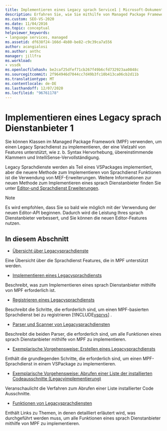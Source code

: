 ```yaml
---
title: Implementieren eines Legacy sprach Service1 | Microsoft-Dokumentation
description: Erfahren Sie, wie Sie mithilfe von Managed Package Framework (MPF) einen Legacy Sprachdienst implementieren, der erweiterte Sprachdienst Features unterstützt. Teil 1 von 2.
ms.custom: SEO-VS-2020
ms.date: 11/04/2016
ms.topic: conceptual
helpviewer_keywords:
- language services, managed
ms.assetid: df638f24-166d-4b80-be82-c9c39ca7a556
author: acangialosi
ms.author: anthc
manager: jillfra
ms.workload:
- vssdk
ms.openlocfilehash: be2caf25dfef71cb267f49b6cfd732923aa0848c
ms.sourcegitcommit: 2f964946d7044cc7d49b3fc10b413ca06cb2d11b
ms.translationtype: MT
ms.contentlocale: de-DE
ms.lasthandoff: 12/07/2020
ms.locfileid: "96761178"
---
```

# <a name="implementing-a-legacy-language-service-1"></a>Implementieren eines Legacy sprach Dienstanbieter 1
Sie können Klassen im Managed Package Framework (MPF) verwenden, um einen Legacy Sprachdienst zu implementieren, der eine Vielzahl von Features unterstützt, wie z. b. Syntax Hervorhebung, übereinstimmende Klammern und IntelliSense-Vervollständigung.

 Legacy Sprachdienste werden als Teil eines VSPackages implementiert, aber die neuere Methode zum Implementieren von Sprachdienst Funktionen ist die Verwendung von MEF-Erweiterungen. Weitere Informationen zur neuen Methode zum Implementieren eines sprach Dienstanbieter finden Sie unter [Editor-und Sprachdienst Erweiterungen](../../extensibility/editor-and-language-service-extensions.md).

> [!NOTE]
> Es wird empfohlen, dass Sie so bald wie möglich mit der Verwendung der neuen Editor-API beginnen. Dadurch wird die Leistung Ihres sprach Dienstanbieter verbessert, und Sie können die neuen Editor-Features nutzen.

## <a name="in-this-section"></a>In diesem Abschnitt
- [Übersicht über Legacysprachdienste](../../extensibility/internals/legacy-language-service-overview.md)

 Eine Übersicht über die Sprachdienst Features, die in MPF unterstützt werden.

- [Implementieren eines Legacysprachdiensts](../../extensibility/internals/implementing-a-legacy-language-service2.md)

 Beschreibt, was zum Implementieren eines sprach Dienstanbieter mithilfe von MPF erforderlich ist.

- [Registrieren eines Legacysprachdiensts](../../extensibility/internals/registering-a-legacy-language-service1.md)

 Beschreibt die Schritte, die erforderlich sind, um einen MPF-basierten Sprachdienst bei zu registrieren [!INCLUDE[vsprvs](../../code-quality/includes/vsprvs_md.md)] .

- [Parser und Scanner von Legacysprachdiensten](../../extensibility/internals/legacy-language-service-parser-and-scanner.md)

 Beschreibt die beiden Parser, die erforderlich sind, um alle Funktionen eines sprach Dienstanbieter mithilfe von MPF zu implementieren.

- [Exemplarische Vorgehensweise: Erstellen eines Legacysprachdiensts](../../extensibility/internals/walkthrough-creating-a-legacy-language-service.md)

 Enthält die grundlegenden Schritte, die erforderlich sind, um einen MPF-Sprachdienst in einem VSPackage zu implementieren.

- [Exemplarische Vorgehensweise: Abrufen einer Liste der installierten Codeausschnitte (Legacyimplementierung)](../../extensibility/internals/walkthrough-getting-a-list-of-installed-code-snippets-legacy-implementation.md)

 Veranschaulicht die Verfahren zum Abrufen einer Liste installierter Code Ausschnitte.

- [Funktionen von Legacysprachdiensten](../../extensibility/internals/legacy-language-service-features1.md)

 Enthält Links zu Themen, in denen detailliert erläutert wird, was durchgeführt werden muss, um alle Funktionen eines sprach Dienstanbieter mithilfe von MPF zu implementieren.
